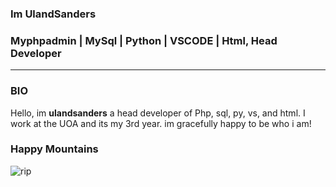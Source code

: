 ###  Im UlandSanders
### Myphpadmin | MySql | Python | VSCODE | Html, Head Developer
-------------------------------------------------

### BIO

Hello, im **ulandsanders** a head developer of Php, sql, py, vs, and html.
I work at the UOA and its my 3rd year.
im gracefully happy to be who i am!

### Happy Mountains
![rip](https://th.bing.com/th/id/R4a9e0114a81d72c87515d391268f848f?rik=BhyDHg8BO%2fg%2bcw&riu=http%3a%2f%2fwww.htxt.co.za%2fwp-content%2fuploads%2f2015%2f05%2fImage.jpg&ehk=OZklnFEYm%2fs5VnR7zGichqC0Gn5iokz8o6ekpC%2bESK0%3d&risl=&pid=ImgRaw)


